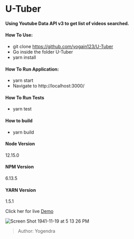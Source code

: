 # U-Tuber

#### Using Youtube Data API v3 to get list of videos searched.

#### How To Use:

- git clone https://github.com/yogain123/U-Tuber
- Go inside the folder U-Tuber
- yarn install

#### How To Run Application:

- yarn start
- Navigate to http://localhost:3000/

#### How To Run Tests

- yarn test

#### How to build

- yarn build

#### Node Version

12.15.0

#### NPM Version

6.13.5

#### YARN Version

1.5.1

Click her for live [Demo](https://u-tuber-2988a.firebaseapp.com/ "Demo")

![Screen Shot 1941-11-19 at 5 13 26 PM](https://user-images.githubusercontent.com/14003377/74084583-82e7ca80-4a96-11ea-9c12-2211a0339f76.png)


> Author: Yogendra
